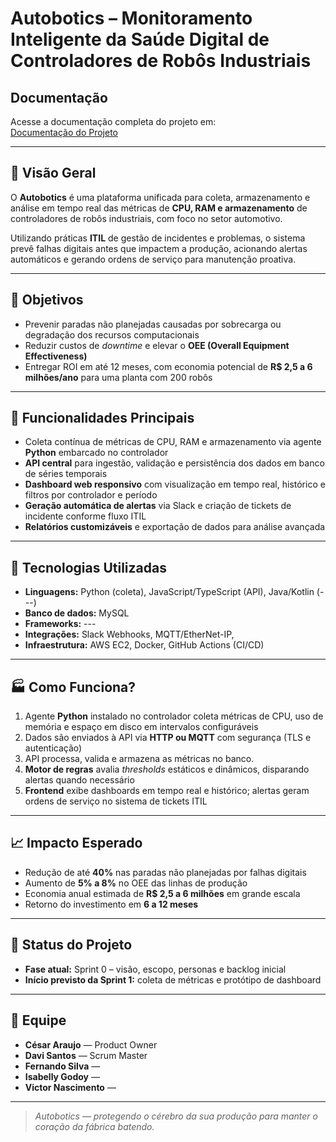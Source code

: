 # Autobotics – Monitoramento Inteligente da Saúde Digital de Controladores de Robôs Industriais

## Documentação
Acesse a documentação completa do projeto em:  
[Documentação do Projeto](https://bandteccom-my.sharepoint.com/:w:/g/personal/davi_ssilva_sptech_school/ET8NAfja_6hGmHQmD1Cz16QB_ba6oKQxlMQYcMHoU2hFgA?e=1pZPzf)

---

## 📌 Visão Geral
O **Autobotics** é uma plataforma unificada para coleta, armazenamento e análise em tempo real das métricas de **CPU, RAM e armazenamento** de controladores de robôs industriais, com foco no setor automotivo.  

Utilizando práticas **ITIL** de gestão de incidentes e problemas, o sistema prevê falhas digitais antes que impactem a produção, acionando alertas automáticos e gerando ordens de serviço para manutenção proativa.

---

## 🚀 Objetivos
- Prevenir paradas não planejadas causadas por sobrecarga ou degradação dos recursos computacionais  
- Reduzir custos de *downtime* e elevar o **OEE (Overall Equipment Effectiveness)**  
- Entregar ROI em até 12 meses, com economia potencial de **R$ 2,5 a 6 milhões/ano** para uma planta com 200 robôs  

---

## 📡 Funcionalidades Principais
- Coleta contínua de métricas de CPU, RAM e armazenamento via agente **Python** embarcado no controlador  
- **API central** para ingestão, validação e persistência dos dados em banco de séries temporais  
- **Dashboard web responsivo** com visualização em tempo real, histórico e filtros por controlador e período  
- **Geração automática de alertas** via Slack e criação de tickets de incidente conforme fluxo ITIL  
- **Relatórios customizáveis** e exportação de dados para análise avançada  

---

## 🔧 Tecnologias Utilizadas
- **Linguagens:** Python (coleta), JavaScript/TypeScript (API), Java/Kotlin (---)  
- **Banco de dados:** MySQL
- **Frameworks:** ---
- **Integrações:** Slack Webhooks, MQTT/EtherNet-IP, 
- **Infraestrutura:** AWS EC2, Docker, GitHub Actions (CI/CD)  

---

## 🏭 Como Funciona?
1. Agente **Python** instalado no controlador coleta métricas de CPU, uso de memória e espaço em disco em intervalos configuráveis  
2. Dados são enviados à API via **HTTP ou MQTT** com segurança (TLS e autenticação)  
3. API processa, valida e armazena as métricas no banco.
4. **Motor de regras** avalia *thresholds* estáticos e dinâmicos, disparando alertas quando necessário  
5. **Frontend** exibe dashboards em tempo real e histórico; alertas geram ordens de serviço no sistema de tickets ITIL  

---

## 📈 Impacto Esperado
- Redução de até **40%** nas paradas não planejadas por falhas digitais  
- Aumento de **5% a 8%** no OEE das linhas de produção  
- Economia anual estimada de **R$ 2,5 a 6 milhões** em grande escala  
- Retorno do investimento em **6 a 12 meses**  

---

## 📌 Status do Projeto
- **Fase atual:** Sprint 0 – visão, escopo, personas e backlog inicial  
- **Início previsto da Sprint 1:** coleta de métricas e protótipo de dashboard  

---

## 👥 Equipe
- **César Araujo** — Product Owner  
- **Davi Santos** — Scrum Master
- **Fernando Silva** — 
- **Isabelly Godoy** — 
- **Victor Nascimento** — 

---

> *Autobotics — protegendo o cérebro da sua produção para manter o coração da fábrica batendo.*
